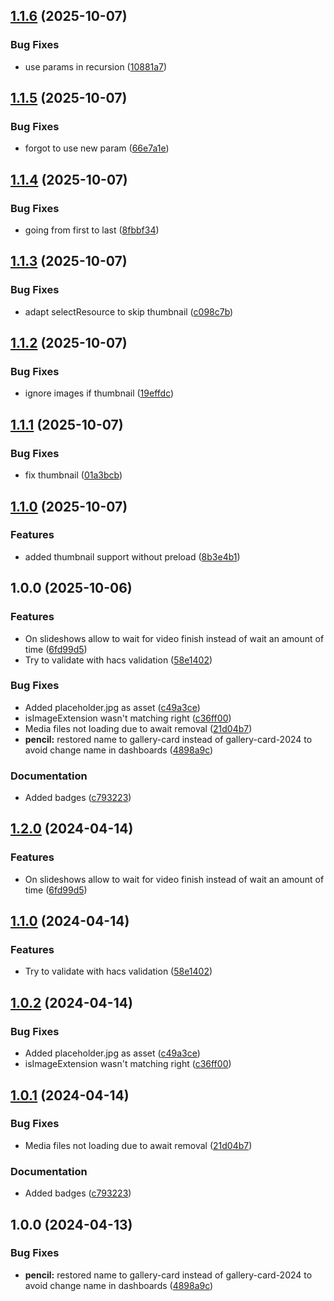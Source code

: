 ## [1.1.6](https://github.com/yp87/gallery-card/compare/v1.1.5...v1.1.6) (2025-10-07)


### Bug Fixes

* use params in recursion ([10881a7](https://github.com/yp87/gallery-card/commit/10881a728ed8297b1014f54029052adfa1ae2cec))

## [1.1.5](https://github.com/yp87/gallery-card/compare/v1.1.4...v1.1.5) (2025-10-07)


### Bug Fixes

* forgot to use new param ([66e7a1e](https://github.com/yp87/gallery-card/commit/66e7a1ed5a705d7e5aed34171deb01aac77a39e7))

## [1.1.4](https://github.com/yp87/gallery-card/compare/v1.1.3...v1.1.4) (2025-10-07)


### Bug Fixes

* going from first to last ([8fbbf34](https://github.com/yp87/gallery-card/commit/8fbbf3404d19fff0c7fd3d1b911304b7d6cf720e))

## [1.1.3](https://github.com/yp87/gallery-card/compare/v1.1.2...v1.1.3) (2025-10-07)


### Bug Fixes

* adapt selectResource to skip thumbnail ([c098c7b](https://github.com/yp87/gallery-card/commit/c098c7bf2b05c571021c8623537504f44f11405e))

## [1.1.2](https://github.com/yp87/gallery-card/compare/v1.1.1...v1.1.2) (2025-10-07)


### Bug Fixes

* ignore images if thumbnail ([19effdc](https://github.com/yp87/gallery-card/commit/19effdc2a688d7c30ed9febd0cf869393d5013cf))

## [1.1.1](https://github.com/yp87/gallery-card/compare/v1.1.0...v1.1.1) (2025-10-07)


### Bug Fixes

* fix thumbnail ([01a3bcb](https://github.com/yp87/gallery-card/commit/01a3bcbbc534635b49ad7bff68bb4014a059688e))

## [1.1.0](https://github.com/yp87/gallery-card/compare/v1.0.0...v1.1.0) (2025-10-07)


### Features

* added thumbnail support without preload ([8b3e4b1](https://github.com/yp87/gallery-card/commit/8b3e4b155204cb68425509b129befd756618c732))

## 1.0.0 (2025-10-06)


### Features

* On slideshows allow to wait for video finish instead of wait an amount of time ([6fd99d5](https://github.com/yp87/gallery-card/commit/6fd99d504acac3cb7edeeee30c44fea428336426))
* Try to validate with hacs validation ([58e1402](https://github.com/yp87/gallery-card/commit/58e1402c10fc7c15d80598fc5e4c72ecb1b48080))


### Bug Fixes

* Added placeholder.jpg as asset ([c49a3ce](https://github.com/yp87/gallery-card/commit/c49a3ce0ec9277b5e60f480ced01572a674b6e6a))
* isImageExtension wasn't matching right ([c36ff00](https://github.com/yp87/gallery-card/commit/c36ff00410d265fd65436cdd2478b491c6b97df4))
* Media files not loading due to await removal ([21d04b7](https://github.com/yp87/gallery-card/commit/21d04b7bb0cff8caa95332eba29172bba0bf184d))
* **pencil:** restored name to gallery-card instead of gallery-card-2024 to avoid change name in dashboards ([4898a9c](https://github.com/yp87/gallery-card/commit/4898a9cc69c4e96d8d867ea37772b6fd12080eb8))


### Documentation

* Added badges ([c793223](https://github.com/yp87/gallery-card/commit/c79322334feaa8be1187decb8afeeb26d9612520))

## [1.2.0](https://github.com/lukelalo/gallery-card/compare/v1.1.0...v1.2.0) (2024-04-14)


### Features

* On slideshows allow to wait for video finish instead of wait an amount of time ([6fd99d5](https://github.com/lukelalo/gallery-card/commit/6fd99d504acac3cb7edeeee30c44fea428336426))

## [1.1.0](https://github.com/lukelalo/gallery-card/compare/v1.0.2...v1.1.0) (2024-04-14)


### Features

* Try to validate with hacs validation ([58e1402](https://github.com/lukelalo/gallery-card/commit/58e1402c10fc7c15d80598fc5e4c72ecb1b48080))

## [1.0.2](https://github.com/lukelalo/gallery-card/compare/v1.0.1...v1.0.2) (2024-04-14)


### Bug Fixes

* Added placeholder.jpg as asset ([c49a3ce](https://github.com/lukelalo/gallery-card/commit/c49a3ce0ec9277b5e60f480ced01572a674b6e6a))
* isImageExtension wasn't matching right ([c36ff00](https://github.com/lukelalo/gallery-card/commit/c36ff00410d265fd65436cdd2478b491c6b97df4))

## [1.0.1](https://github.com/lukelalo/gallery-card/compare/v1.0.0...v1.0.1) (2024-04-14)


### Bug Fixes

* Media files not loading due to await removal ([21d04b7](https://github.com/lukelalo/gallery-card/commit/21d04b7bb0cff8caa95332eba29172bba0bf184d))


### Documentation

* Added badges ([c793223](https://github.com/lukelalo/gallery-card/commit/c79322334feaa8be1187decb8afeeb26d9612520))

## 1.0.0 (2024-04-13)


### Bug Fixes

* **pencil:** restored name to gallery-card instead of gallery-card-2024 to avoid change name in dashboards ([4898a9c](https://github.com/lukelalo/gallery-card/commit/4898a9cc69c4e96d8d867ea37772b6fd12080eb8))
